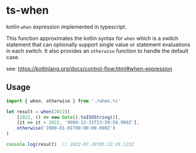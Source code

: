 # ts-when
kotlin `when` expression implemented in typescript.

This function approximates the kotlin syntax for `when` which is a switch statement that can optionally support single value or statement evaluations in each switch. It also provides an `otherwise` function to handle the default case. 

see: https://kotlinlang.org/docs/control-flow.html#when-expression

## Usage

``` typescript
import { when, otherwise } from './when.ts'

let result = when(2022)(
    [2022, () => new Date().toISOString()],
    [it => it > 2022, '9999-12-31T23:59:59.999Z'],
    otherwise('1900-01-01T00:00:00.000Z')
)

console.log(result)  // 2022-07-28T05:32:29.123Z

```
